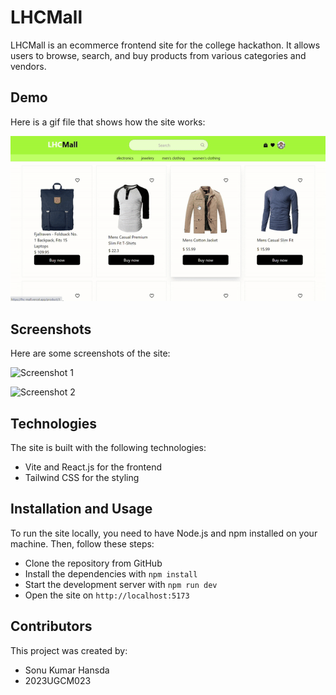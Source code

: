 # LHCMall

LHCMall is an ecommerce frontend site for the college hackathon. It allows users to browse, search, and buy products from various categories and vendors.

## Demo

Here is a gif file that shows how the site works:

![Gif Video](https://github.com/Sonu-Hansda/lhc-mall/blob/main/vid.gif)

## Screenshots

Here are some screenshots of the site:

![Screenshot 1](https://github.com/Sonu-Hansda/lhc-mall/image01.png)

![Screenshot 2](https://github.com/Sonu-Hansda/lhc-mall/image02.png)

## Technologies

The site is built with the following technologies:

- Vite and React.js for the frontend
- Tailwind CSS for the styling

## Installation and Usage

To run the site locally, you need to have Node.js and npm installed on your machine. Then, follow these steps:

- Clone the repository from GitHub
- Install the dependencies with `npm install`
- Start the development server with `npm run dev`
- Open the site on `http://localhost:5173`

## Contributors

This project was created by:

- Sonu Kumar Hansda
- 2023UGCM023
